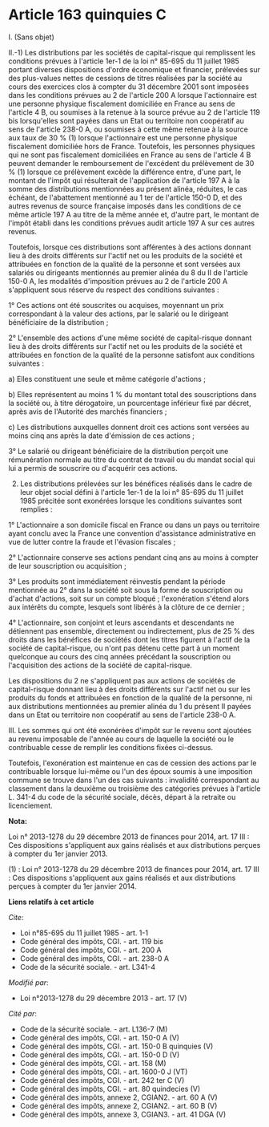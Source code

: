 # Article 163 quinquies C

I. (Sans objet) 

II.-1) Les distributions par les sociétés de capital-risque qui remplissent les conditions prévues à l'article 1er-1 de la
loi n° 85-695 du 11 juillet 1985 portant diverses dispositions d'ordre économique et financier, prélevées sur des plus-values
nettes de cessions de titres réalisées par la société au cours des exercices clos à compter du 31 décembre 2001 sont imposées
dans les conditions prévues au 2 de l'article 200 A lorsque l'actionnaire est une personne physique fiscalement domiciliée en
France au sens de l'article 4 B, ou soumises à la retenue à la source prévue au 2 de l'article 119 bis lorsqu'elles sont
payées dans un Etat ou territoire non coopératif au sens de l'article 238-0 A, ou soumises à cette même retenue à la source
aux taux de 30 % (1) lorsque l'actionnaire est une personne physique fiscalement domiciliée hors de France. Toutefois, les
personnes physiques qui ne sont pas fiscalement domiciliées en France au sens de l'article 4 B peuvent demander le
remboursement de l'excédent du prélèvement de 30 % (1) lorsque ce prélèvement excède la différence entre, d'une part, le
montant de l'impôt qui résulterait de l'application de l'article 197 A à la somme des distributions mentionnées au présent
alinéa, réduites, le cas échéant, de l'abattement mentionné au 1 ter de l'article 150-0 D, et des autres revenus de source
française imposés dans les conditions de ce même article 197 A au titre de la même année et, d'autre part, le montant de
l'impôt établi dans les conditions prévues audit article 197 A sur ces autres revenus. 

Toutefois, lorsque ces distributions sont afférentes à des actions donnant lieu à des droits différents sur l'actif net ou
les produits de la société et attribuées en fonction de la qualité de la personne et sont versées aux salariés ou dirigeants
mentionnés au premier alinéa du 8 du II de l'article 150-0 A, les modalités d'imposition prévues au 2 de l'article 200 A
s'appliquent sous réserve du respect des conditions suivantes : 

1° Ces actions ont été souscrites ou acquises, moyennant un prix correspondant à la valeur des actions, par le salarié ou le
dirigeant bénéficiaire de la distribution ; 

2° L'ensemble des actions d'une même société de capital-risque donnant lieu à des droits différents sur l'actif net ou les
produits de la société et attribuées en fonction de la qualité de la personne satisfont aux conditions suivantes : 

a) Elles constituent une seule et même catégorie d'actions ; 

b) Elles représentent au moins 1 % du montant total des souscriptions dans la société ou, à titre dérogatoire, un pourcentage
inférieur fixé par décret, après avis de l'Autorité des marchés financiers ; 

c) Les distributions auxquelles donnent droit ces actions sont versées au moins cinq ans après la date d'émission de ces
actions ; 

3° Le salarié ou dirigeant bénéficiaire de la distribution perçoit une rémunération normale au titre du contrat de travail ou
du mandat social qui lui a permis de souscrire ou d'acquérir ces actions. 

2) Les distributions prélevées sur les bénéfices réalisés dans le cadre de leur objet social défini à l'article 1er-1 de la
loi n° 85-695 du 11 juillet 1985 précitée sont exonérées lorsque les conditions suivantes sont remplies : 

1° L'actionnaire a son domicile fiscal en France ou dans un pays ou territoire ayant conclu avec la France une convention
d'assistance administrative en vue de lutter contre la fraude et l'évasion fiscales ; 

2° L'actionnaire conserve ses actions pendant cinq ans au moins à compter de leur souscription ou acquisition ; 

3° Les produits sont immédiatement réinvestis pendant la période mentionnée au 2° dans la société soit sous la forme de
souscription ou d'achat d'actions, soit sur un compte bloqué ; l'exonération s'étend alors aux intérêts du compte, lesquels
sont libérés à la clôture de ce dernier ; 

4° L'actionnaire, son conjoint et leurs ascendants et descendants ne détiennent pas ensemble, directement ou indirectement,
plus de 25 % des droits dans les bénéfices de sociétés dont les titres figurent à l'actif de la société de capital-risque, ou
n'ont pas détenu cette part à un moment quelconque au cours des cinq années précédant la souscription ou l'acquisition des
actions de la société de capital-risque. 

Les dispositions du 2 ne s'appliquent pas aux actions de sociétés de capital-risque donnant lieu à des droits différents sur
l'actif net ou sur les produits du fonds et attribuées en fonction de la qualité de la personne, ni aux distributions
mentionnées au premier alinéa du 1 du présent II payées dans un Etat ou territoire non coopératif au sens de l'article 238-0
A. 

III. Les sommes qui ont été exonérées d'impôt sur le revenu sont ajoutées au revenu imposable de l'année au cours de laquelle
la société ou le contribuable cesse de remplir les conditions fixées ci-dessus. 

Toutefois, l'exonération est maintenue en cas de cession des actions par le contribuable lorsque lui-même ou l'un des époux
soumis à une imposition commune se trouve dans l'un des cas suivants : invalidité correspondant au classement dans la
deuxième ou troisième des catégories prévues à l'article L. 341-4 du code de la sécurité sociale, décès, départ à la retraite
ou licenciement.

**Nota:**

Loi n° 2013-1278 du 29 décembre 2013 de finances pour 2014, art. 17 III : Ces dispositions s'appliquent aux gains réalisés et
aux distributions perçues à compter du 1er janvier 2013.

(1) : Loi n° 2013-1278 du 29 décembre 2013 de finances pour 2014, art. 17 III : Ces dispositions s'appliquent aux gains
réalisés et aux distributions perçues à compter du 1er janvier 2014.

**Liens relatifs à cet article**

_Cite_:

  - Loi n°85-695 du 11 juillet 1985 - art. 1-1
  - Code général des impôts, CGI. - art. 119 bis
  - Code général des impôts, CGI. - art. 200 A
  - Code général des impôts, CGI. - art. 238-0 A
  - Code de la sécurité sociale. - art. L341-4

_Modifié par_:

  - Loi n°2013-1278 du 29 décembre 2013 - art. 17 (V)

_Cité par_:

  - Code de la sécurité sociale. - art. L136-7 (M)
  - Code général des impôts, CGI. - art. 150-0 A (V)
  - Code général des impôts, CGI. - art. 150-0 B quinquies (V)
  - Code général des impôts, CGI. - art. 150-0 D (V)
  - Code général des impôts, CGI. - art. 158 (M)
  - Code général des impôts, CGI. - art. 1600-0 J (VT)
  - Code général des impôts, CGI. - art. 242 ter C (V)
  - Code général des impôts, CGI. - art. 80 quindecies (V)
  - Code général des impôts, annexe 2, CGIAN2. - art. 60 A (V)
  - Code général des impôts, annexe 2, CGIAN2. - art. 60 B (V)
  - Code général des impôts, annexe 3, CGIAN3. - art. 41 DGA (V)
